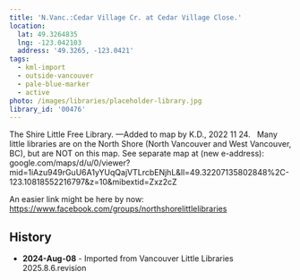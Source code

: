```yaml
---
title: 'N.Vanc.:Cedar Village Cr. at Cedar Village Close.'
location:
  lat: 49.3264835
  lng: -123.042103
  address: '49.3265, -123.0421'
tags:
  - kml-import
  - outside-vancouver
  - pale-blue-marker
  - active
photo: /images/libraries/placeholder-library.jpg
library_id: '00476'
---
```

The Shire Little Free Library.
—Added to map by K.D., 2022 11 24.  
Many little libraries are on the North Shore (North Vancouver and West Vancouver, BC),
but are NOT on this map.
See separate map at (new e-address):
google.com/maps/d/u/0/viewer?mid=1iAzu949rGuU6A1yYUqQajVTLrcbENjhL&ll=49.32207135802848%2C-123.10818552216797&z=10&mibextid=Zxz2cZ

An easier link might be here by now:
https://www.facebook.com/groups/northshorelittlelibraries

## History
- **2024-Aug-08** - Imported from Vancouver Little Libraries 2025.8.6.revision
